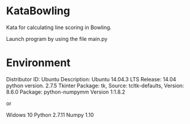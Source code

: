 # KataBowling
Kata for calculating line scoring in Bowling.

Launch program by using the file main.py 

# Environment

Distributor ID:	Ubuntu
Description:	Ubuntu 14.04.3 LTS
Release:	14.04
python version. 2.7.5
Tkinter Package: tk, Source: tcltk-defaults, Version: 8.6.0
Package: python-numpymm Version 1:1.8.2

or

Widows 10
Python 2.7.11
Numpy 1.10

